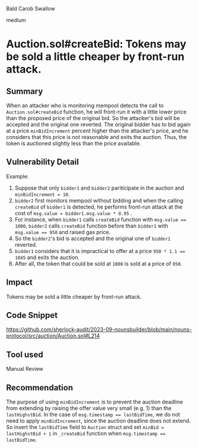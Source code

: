 Bald Carob Swallow

medium

# Auction.sol#createBid: Tokens may be sold a little cheaper by front-run attack.

## Summary
When an attacker who is monitoring mempool detects the call to `Auction.sol#createBid` function, he will front-run it with a little lower price than the proposed price of the original bid.
So the attacker's bid will be accepted and the original one reverted.
The original bidder has to bid again at a price `minBidIncrement` percent higher than the attacker's price, and he considers that this price is not reasonable and exits the auction.
Thus, the token is auctioned slightly less than the price available.


## Vulnerability Detail
Example:
1. Suppose that only `bidder1` and `bidder2` pariticipate in the auction and `minBidIncrement = 10`.
2. `bidder2` first monitors mempool without bidding and when the calling `createBid` of `bidder1` is detected, he performs front-run attack at the cost of `msg.value = bidder1.msg.value * 0.95` . 
3. For instance, when `bidder1` calls `createBid` function with `msg.value == 1000`, `bidder2` calls `createBid` function before than `bidder1` with `msg.value == 950` and raised gas price.
4. So the `bidder2`'s bid is accepted and the original one of `bidder1` reverted.
5. `bidder1` considers that it is impractical to offer at a price `950 * 1.1 == 1045` and exits the auction.
5. After all, the token that could be sold at `1000` is sold at a price of `950`.


## Impact
Tokens may be sold a little cheaper by front-run attack.


## Code Snippet
https://github.com/sherlock-audit/2023-09-nounsbuilder/blob/main/nouns-protocol/src/auction/Auction.sol#L214

## Tool used
Manual Review


## Recommendation
The purpose of using `minBidIncrement` is to prevent the auction deadline from extending by raising the offer value very small (e.g. 1) than the `lastHighstBid`.
In the case of `msg.timestamp == lastBidTime`, we do not need to apply `minBidIncrement`, since the auction deadline does not extend.
So insert the `lastBidTime` field to `Auction` struct and set `minBid = lastHighstBid + 1` in `_createBid` function when `msg.timestamp == lastBidTime`. 
